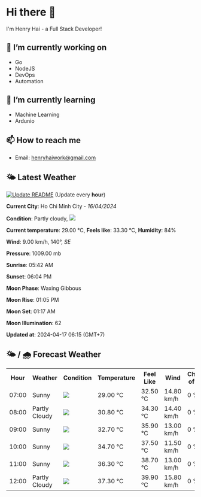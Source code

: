 # Hi there 👋

I'm Henry Hai - a Full Stack Developer!

## 🔭 I’m currently working on

- Go
- NodeJS
- DevOps
- Automation

## 🌱 I’m currently learning

- Machine Learning
- Ardunio

## 📫 How to reach me

- Email: <henryhaiwork@gmail.com>

## 🌤️ Latest Weather
[![Update README](https://github.com/henry0hai/henry0hai/actions/workflows/udpateReadme.yml/badge.svg)](https://github.com/henry0hai/henry0hai/actions/workflows/udpateReadme.yml)
(Update every **hour**)
<!-- CURRENT_WEATHER:START -->
**Current City**: Ho Chi Minh City - *16/04/2024*

**Condition**: Partly cloudy, <img src="https://cdn.weatherapi.com/weather/64x64/day/116.png"/>

**Current temperature**: 29.00 °C, **Feels like**: 33.30 °C, **Humidity**: 84%

**Wind**: 9.00 km/h, 140°, *SE*

**Pressure**: 1009.00 mb

**Sunrise**: 05:42 AM

**Sunset**: 06:04 PM

**Moon Phase**: Waxing Gibbous

**Moon Rise**: 01:05 PM

**Moon Set**: 01:17 AM

**Moon Illumination**: 62

**Updated at**: 2024-04-17 06:15 (GMT+7)<!-- CURRENT_WEATHER:END -->

## 🌤️ / 🌧️ Forecast Weather
<!-- FORECAST_WEATHER:START -->
<table>
		<tr>
			<th>Hour</th>
			<th>Weather</th>
			<th>Condition</th>
			<th>Temperature</th>
			<th>Feel Like</th>
			<th>Wind</th>
			<th>Chance of Rain</th>
		</tr>
				<tr>
					<td>07:00</td>
					<td>Sunny</td>
					<td><img src='https://cdn.weatherapi.com/weather/64x64/day/113.png'/></td>
					<td>29.00 °C</td>
					<td>32.50 °C</td>
					<td>14.80 km/h</td>
					<td>0 %</td>
				</tr>
				<tr>
					<td>08:00</td>
					<td>Partly Cloudy </td>
					<td><img src='https://cdn.weatherapi.com/weather/64x64/day/116.png'/></td>
					<td>30.80 °C</td>
					<td>34.30 °C</td>
					<td>14.40 km/h</td>
					<td>0 %</td>
				</tr>
				<tr>
					<td>09:00</td>
					<td>Sunny</td>
					<td><img src='https://cdn.weatherapi.com/weather/64x64/day/113.png'/></td>
					<td>32.70 °C</td>
					<td>35.90 °C</td>
					<td>13.00 km/h</td>
					<td>0 %</td>
				</tr>
				<tr>
					<td>10:00</td>
					<td>Sunny</td>
					<td><img src='https://cdn.weatherapi.com/weather/64x64/day/113.png'/></td>
					<td>34.70 °C</td>
					<td>37.50 °C</td>
					<td>11.50 km/h</td>
					<td>0 %</td>
				</tr>
				<tr>
					<td>11:00</td>
					<td>Sunny</td>
					<td><img src='https://cdn.weatherapi.com/weather/64x64/day/113.png'/></td>
					<td>36.30 °C</td>
					<td>38.70 °C</td>
					<td>13.00 km/h</td>
					<td>0 %</td>
				</tr>
				<tr>
					<td>12:00</td>
					<td>Partly Cloudy </td>
					<td><img src='https://cdn.weatherapi.com/weather/64x64/day/116.png'/></td>
					<td>37.30 °C</td>
					<td>39.90 °C</td>
					<td>15.80 km/h</td>
					<td>0 %</td>
				</tr>
</table>
<!-- FORECAST_WEATHER:END -->
